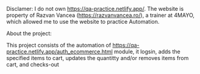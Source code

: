 Disclamer:
I do not own https://qa-practice.netlify.app/.
The website is property of Razvan Vancea (https://razvanvancea.ro/), a trainer at 4MAYO, which allowed me to use the website to practice Automation.

About the project:

This project consists of the automation of https://qa-practice.netlify.app/auth_ecommerce.html module, it logsin, adds the specified items to cart, updates the quantitty and/or removes items from cart, and checks-out
